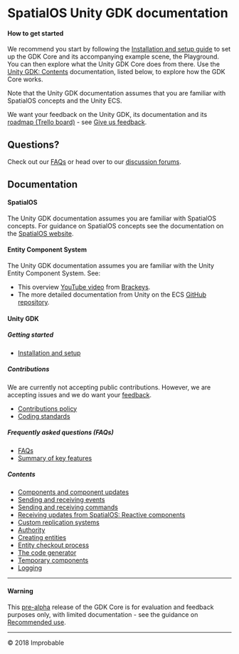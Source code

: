 # SpatialOS Unity GDK documentation

#### How to get started
We recommend you start by following the [Installation and setup guide](setup-and-installing.md) to set up the GDK Core and its accompanying example scene, the Playground. You can then explore what the Unity GDK Core does from there. Use the [Unity GDK: Contents](#contents) documentation, listed below, to explore how the GDK Core works. 

Note that the Unity GDK documentation assumes that you are familiar with SpatialOS concepts and the Unity ECS.

We want your feedback on the Unity GDK, its documentation and its [roadmap (Trello board)](https://trello.com/b/29tMKyQC) - see [Give us feedback](../README.md#give-us-feedback).

## Questions? 
Check out our [FAQs](content/faqs/faqs.md) or head over to our [discussion forums](../README.md#give-us-feedback).

## Documentation 

#### SpatialOS
The Unity GDK documentation assumes you are familiar with SpatialOS concepts. For guidance on SpatialOS concepts see the documentation on the [SpatialOS website](https://docs.improbable.io/reference/latest/shared/concepts/spatialos). 

#### Entity Component System
The Unity GDK documentation assumes you are familiar with the Unity Entity Component System. See:
* This overview [YouTube video](https://www.youtube.com/watch?v=_U9wRgQyy6s) from [Brackeys](http://brackeys.com/).
* The more detailed documentation from Unity on the ECS [GitHub repository](https://github.com/Unity-Technologies/EntityComponentSystemSamples/blob/master/Documentation/index.md).

#### Unity GDK

##### Getting started
* [Installation and setup](setup-and-installing.md)

##### Contributions
We are currently not accepting public contributions. However, we are accepting issues and we do
 want your [feedback](../README.md#give-us-feedback).
* [Contributions policy](../.github/CONTRIBUTING.md)
* [Coding standards](contributions/unity-gdk-coding-standards.md)

##### Frequently asked questions (FAQs)
* [FAQs](content/faqs/faqs.md)
* [Summary of key features](content/faqs/key-feautures.md)

##### Contents
* [Components and component updates](content/component-data.md)
* [Sending and receiving events](content/events.md)
* [Sending and receiving commands](content/commands.md)
* [Receiving updates from SpatialOS: Reactive components](content/reactive-components.md)
* [Custom replication systems](content/custom-replication-system.md)
* [Authority](content/authority.md)
* [Creating entities](content/create-entity.md)
* [Entity checkout process](content/entity-checkout-process.md)
* [The code generator](content/code-generator.md)
* [Temporary components](content/temporary-components.md)
* [Logging](content/logging.md)


---
#### Warning
This [pre-alpha](https://docs.improbable.io/reference/latest/shared/release-policy#maturity-stages) release of the GDK Core is for evaluation and feedback purposes only, with limited documentation - see the guidance on [Recommended use](../README.md#recommended-use).

----
&copy; 2018 Improbable
